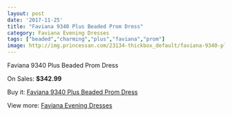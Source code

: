 ```yaml
---
layout: post
date: '2017-11-25'
title: "Faviana 9340 Plus Beaded Prom Dress"
category: Faviana Evening Dresses
tags: ["beaded","charming","plus","faviana","prom"]
image: http://img.princessan.com/23134-thickbox_default/faviana-9340-plus-beaded-prom-dress.jpg
---
```

Faviana 9340 Plus Beaded Prom Dress

On Sales: **$342.99**
<a href="https://www.princessan.com/en/10454-faviana-9340-plus-beaded-prom-dress.html"><amp-img layout="responsive" width="600" height="600" src="//img.princessan.com/23134-thickbox_default/faviana-9340-plus-beaded-prom-dress.jpg" alt="Faviana 9340 Plus Beaded Prom Dress 0" /></a>
<a href="https://www.princessan.com/en/10454-faviana-9340-plus-beaded-prom-dress.html"><amp-img layout="responsive" width="600" height="600" src="//img.princessan.com/23135-thickbox_default/faviana-9340-plus-beaded-prom-dress.jpg" alt="Faviana 9340 Plus Beaded Prom Dress 1" /></a>

Buy it: [Faviana 9340 Plus Beaded Prom Dress](https://www.princessan.com/en/10454-faviana-9340-plus-beaded-prom-dress.html "Faviana 9340 Plus Beaded Prom Dress")

View more: [Faviana Evening Dresses](https://www.princessan.com/en/80- "Faviana Evening Dresses")